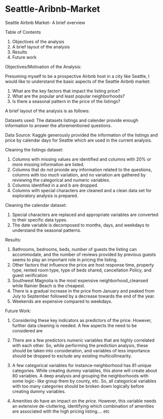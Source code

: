 # Seattle-Aribnb-Market
Seattle Airbnb Market- A brief overview

Table of Contents
1. Objectives of the analysis
2. A brief layout of the analysis
3. Results
4. Future work



Objectives/Motivation of the Analysis:

Presuming myself to be a prospective Airbnb host in a city like Seattle, I would like to understand the basic aspects of the Seattle Airbnb market:

1. What are the key factors that impact the listing price?
2. What are the popular and least popular neighborhoods?
3. Is there a seasonal pattern in the price of the listings?

A brief layout of the analysis is as follows:

Datasets used: The datasets listings and calender provide enough information to answer the aforementioned questions.

Data Source: Kaggle generously provided the information of the listings and price by calendar days for Seattle which are used in the current analysis.

Cleaning the listings dataset:

1. Columns with missing values are identified and columns with 20% or more missing information are listed.
2. Columns that do not provide any information related to the questions, columns with too much variation, and no variation are gathered by reviewing the categorical and numeric variables.
3. Columns identified in a and b are dropped.
4. Columns with special characters are cleaned and a clean data set for exploratory analysis is prepared.

Cleaning the calendar dataset:

1. Special characters are replaced and appropriate variables are converted to their specific data types.
2. The date variable is decomposed to months, days, and weekdays to understand the seasonal patterns.

Results:

1. Bathrooms, bedrooms, beds, number of guests the listing can accommodate, and the number of reviews provided by previous guests seems to play an important role in pricing the listing.
2. Other factors that influence the price are host response time, property type, rented room type, type of beds shared, cancellation Policy, and guest verification
3. Southwest Magnolia is the most expensive neighborhood_cleansed while Rainier Beach is the cheapest.
4. There is a gradual increase in the price from January and peaked from July to September followed by a decrease towards the end of the year.
5. Weekends are expensive compared to weekdays.

Future Work:

1. Considering these key indicators as predictors of the price. However, further data cleaning is needed. A few aspects the need to be considered are

2. There are a few predictors numeric variables that are highly correlated with each other. So, while performing the prediction analysis, these should be taken into consideration, and variables of less importance should be dropped to exclude any existing multicollinearity.

3. A few categorical variables for instance-neighborhood has 81 unique categories. While creating dummy variables, this alone will create about 80 variables. A deep analysis and grouping the neighborhoods with some logic- like group them by county, etc. So, all categorical variables with too many categories should be broken down logically before creating dummy variables.

4. Amenities do have an impact on the price. However, this variable needs an extensive de-cluttering, identifying which combination of amenities are associated with the high pricing listing…. etc

